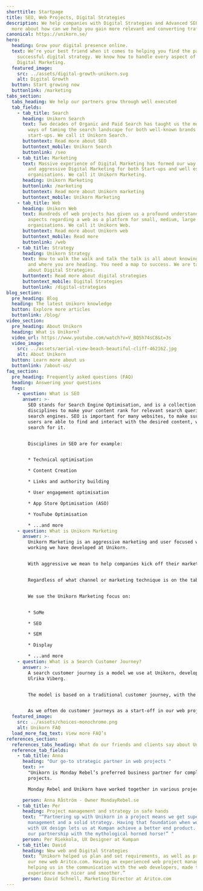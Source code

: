 ```yaml
---
shorttitle: Startpage
title: SEO, Web Projects, Digital Strategies
description: We help companies with Digital Strategies and Advanced SEO. Read
  more about how can we help you gain more relevant and converting traffic!
canonical: https://unikorn.se/
hero:
  heading: Grow your digital presence online.
  text: We’re your best friend when it comes to helping you find the path to a
    successful digital strategy. We know how to handle every aspect of your
    Digital Marketing.
  featured_image:
    src: ../assets/digital-growth-unikorn.svg
    alt: Digital Growth
  button: Start growing now
  buttonlink: /marketing
tabs_section:
  tabs_heading: We help our partners grow through well executed
  tab_fields:
    - tab_title: Search
      heading: Unikorn Search
      text: Two decades of Organic and Paid Search has taught us the most successful
        ways of taming the search landscape for both well-known brands and
        start-ups. We call it Unikorn Search.
      buttontext: Read more about SEO
      buttontext_mobile: Unikorn Search
      buttonlink: /seo
    - tab_title: Marketing
      text: Massive experience of Digital Marketing has formed our way of successful
        and aggressive Digital Marketing for both Start-ups and well established
        organisations. We call it Unikorn Marketing.
      heading: Unikorn Marketing
      buttonlink: /marketing
      buttontext: Read more about Unikorn marketing
      buttontext_mobile: Unikorn Marketing
    - tab_title: Web
      heading: Unikorn Web
      text: Hundreds of web projects has given us a profound understanding of all the
        aspects regarding a web as a platform for small, medium, large and huge
        organisations. We call it Unikorn Web.
      buttontext: Read more about Unikorn web
      buttontext_mobile: Read more
      buttonlink: /web
    - tab_title: Strategy
      heading: Unikorn Strategy
      text: How to walk the walk and talk the talk is all about knowing who you are
        and where you are heading. You need a map to success. We are talking
        about Digital Strategies.
      buttontext: Read more about digital strategies
      buttontext_mobile: Digital Strategies
      buttonlink: /digital-strategies
blog_section:
  pre_heading: Blog
  heading: The latest Unikorn knowledge
  button: Explore more articles
  buttonlink: /blog/
video_section:
  pre_heading: About Unikorn
  heading: What is Unikorn?
  video_url: https://www.youtube.com/watch?v=V_BQSh74sC8&t=3s
  video_image:
    src: ../assets/aerial-view-beach-beautiful-cliff-462162.jpg
    alt: About Unikorn
  button: Learn more about us
  buttonlink: /about-us/
faq_section:
  pre_heading: Frequently asked questions (FAQ)
  heading: Answering your questions
  faqs:
    - question: What is SEO
      answer: >-
        SEO stands for Search Engine Optimisation, and is a collection of
        disciplines to make your content rank for relevant search queries on
        search engines. SEO is important for many websites, to make sure the
        users are able to find and interact with the desired content, when they
        search for it. 


        Disciplines in SEO are for example:


        * Technical optimisation

        * Content Creation

        * Links and authority building

        * User engagement optimisation

        * App Store Optimisation (ASO)

        * YouTube Optimisation

        * ...and more
    - question: What is Unikorn Marketing
      answer: >-
        Unikorn Marketing is an aggressive marketing and user focused way of
        working we have developed at Unikorn. 


        With aggressive we mean to help companies kick off their marketing efforts, or go-to-market phase, aggressively in order to gain as much traction as possible.  


        Regardless of what channel or marketing technique is on the table, the user always has to be the deciding factor of what direction to take or action to be prioritised.


        We sue the Unikorn Marketing focus on:


        * SoMe

        * SEO

        * SEM

        * Display

        * ...and more
    - question: What is a Search Customer Journey?
      answer: >-
        A search customer journey is a model we use at Unikorn, developed by
        Ulrika Viberg. 


        The model is based on a traditional customer journey, with the phases awareness, interest, consideration, evaluation and conversion. As these phases well translates to the search intents of informational, transactional and commercial searches, they can be added as a layer on the customer journey.


        As we often do customer journeys as a start-off in our web projects, it seemed logical to add a layer of search on top of it.
  featured_image:
    src: ../assets/choices-monochrome.png
    alt: Unikorn FAQ
  load_more_faq_text: View more FAQ’s
references_section:
  references_tabs_heading: What do our friends and clients say about Unikorn
  reference_tab_fields:
    - tab_title: Anna
      heading: "Our go-to strategic partner in web projects "
      text: >+
        "Unikorn is Monday Rebel’s preferred business partner for complex web
        projects. 

        Monday Rebel and Unikorn have worked together in various projects, where Unikorn has proven to be very comfortable with complex business models, while always keeping a laser focus on the end user."

      person: Anna Råström - Owner MondayRebel.se
    - tab_title: Per
      heading: Project management and strategy in safe hands
      text: "“Partnering up with Unikorn in a project means we get superb project
        management and a solid strategy. Having that foundation when working
        with UX design lets us at Kumpan achieve a better end product. Long live
        our partnership with the mythological horned horse!” "
      person: Per Riekkola, UX Designer at Kumpan
    - tab_title: David
      heading: New web and Digital Strategies
      text: “Unikorn helped us plan and set requirements, as well as project manage
        our new web Aritco.com. Having an experienced web project manager
        helping us in the communication with the web developers, made the whole
        experience much nicer and smoother.”
      person: David Schnell, Marketing Director at Aritco.com
---
```

